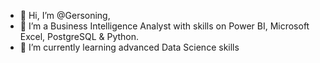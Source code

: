 - 👋 Hi, I’m @Gersoning, 
- 👀 I’m a Business Intelligence Analyst with skills on Power BI, Microsoft Excel, PostgreSQL & Python. 
- 🌱 I’m currently learning advanced Data Science skills

<!---
Gersoning/Gersoning is a ✨ special ✨ repository because its `README.md` (this file) appears on your GitHub profile.
You can click the Preview link to take a look at your changes.
--->
